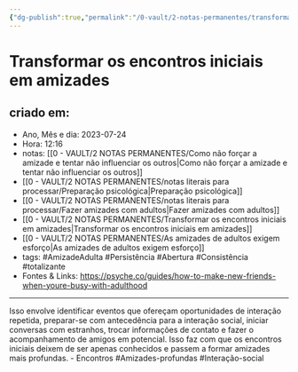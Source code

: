 ```yaml
---
{"dg-publish":true,"permalink":"/0-vault/2-notas-permanentes/transformar-os-encontros-iniciais-em-amizades/","tags":["permanente","AmizadeAdulta","Persistência","Abertura","Consistência","totalizante","Amizades-profundas","Interação-social"],"dgHomeLink":true,"dgShowLocalGraph":true,"dgShowFileTree":true,"dgEnableSearch":true,"noteIcon":""}
---
```


# Transformar os encontros iniciais em amizades

## criado em: 
-  Ano, Mês e dia: 2023-07-24
- Hora: 12:16
- notas: [[0 - VAULT/2 NOTAS PERMANENTES/Como não forçar a amizade e tentar não influenciar os outros\|Como não forçar a amizade e tentar não influenciar os outros]] 
- [[0 - VAULT/2 NOTAS PERMANENTES/notas literais para processar/Preparação psicológica\|Preparação psicológica]]
-  [[0 - VAULT/2 NOTAS PERMANENTES/notas literais para processar/Fazer amizades com adultos\|Fazer amizades com adultos]]
- [[0 - VAULT/2 NOTAS PERMANENTES/Transformar os encontros iniciais em amizades\|Transformar os encontros iniciais em amizades]]
- [[0 - VAULT/2 NOTAS PERMANENTES/As amizades de adultos exigem esforço\|As amizades de adultos exigem esforço]]
- tags: #AmizadeAdulta #Persistência #Abertura #Consistência #totalizante 
- Fontes & Links: https://psyche.co/guides/how-to-make-new-friends-when-youre-busy-with-adulthood
---
Isso envolve identificar eventos que ofereçam oportunidades de interação repetida, preparar-se com antecedência para a interação social, iniciar conversas com estranhos, trocar informações de contato e fazer o acompanhamento de amigos em potencial. Isso faz com que os encontros iniciais deixem de ser apenas conhecidos e passem a formar amizades mais profundas. - Encontros #Amizades-profundas #Interação-social